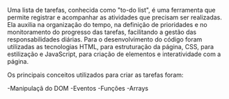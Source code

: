Uma lista de tarefas, conhecida como "to-do list", é uma ferramenta que permite registrar e acompanhar as atividades que precisam ser realizadas. Ela auxilia na organização do tempo, na definição de prioridades e no monitoramento do progresso das tarefas, facilitando a gestão das responsabilidades diárias.
Para o desenvolvimento do código foram utilizadas as tecnologias HTML, para estruturação da página, CSS, para estilização e JavaScript, para criação de elementos e interatividade com a página.

Os principais conceitos utilizados para criar as tarefas foram:

 -Manipulaçã do DOM
 -Eventos
 -Funções
 -Arrays
